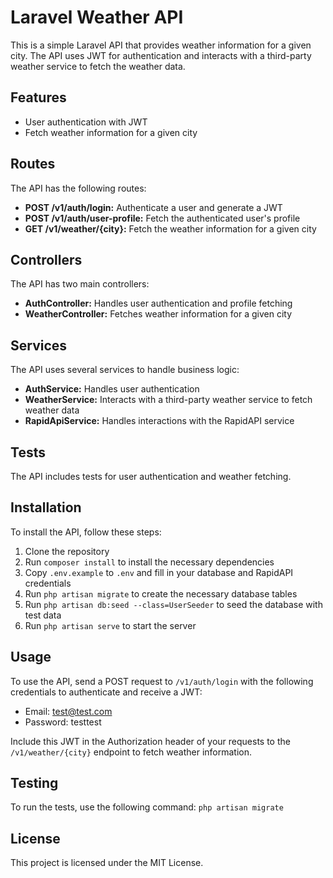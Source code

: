 # Laravel Weather API

This is a simple Laravel API that provides weather information for a given city. The API uses JWT for authentication and interacts with a third-party weather service to fetch the weather data.

## Features
- User authentication with JWT
- Fetch weather information for a given city

## Routes
The API has the following routes:

- **POST /v1/auth/login:** Authenticate a user and generate a JWT
- **POST /v1/auth/user-profile:** Fetch the authenticated user's profile
- **GET /v1/weather/{city}:** Fetch the weather information for a given city

## Controllers
The API has two main controllers:

- **AuthController:** Handles user authentication and profile fetching
- **WeatherController:** Fetches weather information for a given city

## Services
The API uses several services to handle business logic:

- **AuthService:** Handles user authentication
- **WeatherService:** Interacts with a third-party weather service to fetch weather data
- **RapidApiService:** Handles interactions with the RapidAPI service

## Tests
The API includes tests for user authentication and weather fetching.

## Installation
To install the API, follow these steps:

1. Clone the repository
2. Run `composer install` to install the necessary dependencies
3. Copy `.env.example` to `.env` and fill in your database and RapidAPI credentials
4. Run `php artisan migrate` to create the necessary database tables
5. Run `php artisan db:seed --class=UserSeeder` to seed the database with test data
6. Run `php artisan serve` to start the server

## Usage
To use the API, send a POST request to `/v1/auth/login` with the following credentials to authenticate and receive a JWT:

- Email: test@test.com
- Password: testtest

Include this JWT in the Authorization header of your requests to the `/v1/weather/{city}` endpoint to fetch weather information.

## Testing
To run the tests, use the following command:
`php artisan migrate`

## License
This project is licensed under the MIT License.
